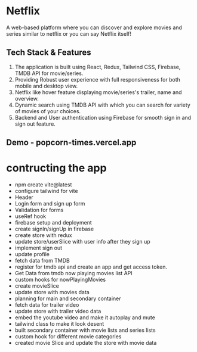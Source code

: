 # Netflix

A web-based platform where you can discover and explore movies and series similar to netflix or you can say Netflix itself!

## Tech Stack & Features

1. The application is built using React, Redux, Tailwind CSS, Firebase, TMDB API for movie/series.
2. Providing Robust user experience with full responsiveness for both mobile and desktop view.
3. Netflix like hover feature displaying movie/series's trailer, name and overview.
4. Dynamic search using TMDB API with which you can search for variety of movies of your choices.
5. Backend and User authentication using Firebase for smooth sign in and sign out feature.

## Demo - popcorn-times.vercel.app

# contructing the app

- npm create vite@latest
- configure tailwind for vite
- Header
- Login form and sign up form
- Validation for forms
- useRef hook
- firebase setup and deployment
- create signIn/signUp in firebase
- create store with redux
- update store/userSlice with user info after they sign up
- implement sign out
- update profile
- fetch data from TMDB
- register for tmdb api and create an app and get access token.
- Get Data from tmdb now playing movies list API
- custom hooks for nowPlayingMovies
- create movieSlice
- update store with movies data
- planning for main and secondary container
- fetch data for trailer video
- update store with trailer video data
- embed the youtube video and make it autoplay and mute
- tailwind class to make it look desent
- built secondary container with movie lists and series lists
- custom hook for different movie categories
- created movie Slice and update the store with movie data
